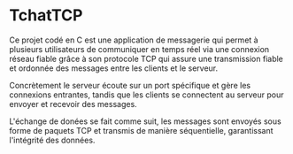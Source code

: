 # TchatTCP

Ce projet codé en C est une application de messagerie qui permet à plusieurs utilisateurs de communiquer en temps réel via une connexion réseau fiable grâce à son protocole TCP qui assure une transmission fiable et ordonnée des messages entre les clients et le serveur.

Concrètement le serveur écoute sur un port spécifique et gère les connexions entrantes, tandis que les clients se connectent au serveur pour envoyer et recevoir des messages.

L'échange de donées se fait comme suit, les messages sont envoyés sous forme de paquets TCP et transmis de manière séquentielle, garantissant l'intégrité des données.